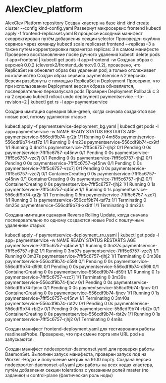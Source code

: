 # AlexClev_platform
AlexClev Platform repository
Создан кластер на базе kind
kind create cluster --config kind-config.yaml
Развернут микросервис frontend 
kubectl apply -f frontend-replicaset.yaml
В процессе исходный манифест скорректирован путём добавления секции selector
Произведен скуйлин сервиса через команду kubectl scale replicaset frontend --replicas=3 а также путём корректрировки параметра replicas: 3 в самом манифесте
Проверено восстановление после ручного удаления
kubectl delete pods -l app=frontend | kubectl get pods -l app=frontend -w
Созднан образ с версией 0.0.2 (cleverok2/frontend_demo:v0.0.2), проверено, что  ReplicaSet не обновлет образ  без удаления pod, а только отслеживает их количество
Создан образ сервиса paymentservice в 2 версиях. Версии развёрнуты с помощью ReplicaSet и Deployment
Проверкно, что при использовании Deployment версия образа обновляется, последовательно перезапуская pods
Проверен Deployment Rollback с 3 на 2 версию
kubectl rollout undo deployment paymentservice --to-revision=2 | kubectl get rs -l app=paymentservice

Создана имитация сценария blue-green, когда сначала создаются все новые pod, потому удаляются старые

kubectl apply -f paymentservice-deployment_bg.yaml | kubectl get pods -l app=paymentservice -w
NAME                              READY   STATUS    RESTARTS   AGE
paymentservice-556cdf9b74-gr2jr   1/1     Running   0          4m58s
paymentservice-556cdf9b74-tsf7z   1/1     Running   0          4m23s
paymentservice-556cdf9b74-xx9tf   1/1     Running   0          4m21s
paymentservice-7fff5c6757-rjhj2   0/1     Pending   0          0s
paymentservice-7fff5c6757-q45nw   0/1     Pending   0          0s
paymentservice-7fff5c6757-vzc7j   0/1     Pending   0          0s
paymentservice-7fff5c6757-rjhj2   0/1     Pending   0          0s
paymentservice-7fff5c6757-q45nw   0/1     Pending   0          0s
paymentservice-7fff5c6757-vzc7j   0/1     Pending   0          0s
paymentservice-7fff5c6757-vzc7j   0/1     ContainerCreating   0          0s
paymentservice-7fff5c6757-q45nw   0/1     ContainerCreating   0          0s
paymentservice-7fff5c6757-rjhj2   0/1     ContainerCreating   0          0s
paymentservice-7fff5c6757-rjhj2   1/1     Running             0          1s
paymentservice-7fff5c6757-q45nw   1/1     Running             0          1s
paymentservice-556cdf9b74-gr2jr   1/1     Terminating         0          5m
paymentservice-7fff5c6757-vzc7j   1/1     Running             0          1s
paymentservice-556cdf9b74-tsf7z   1/1     Terminating         0          4m25s
paymentservice-556cdf9b74-xx9tf   1/1     Terminating         0          4m23s

Создана имитация сценария Reverse Rolling Update, когда сначала последовательно по одному создаются новые Pod с поштучным удалением старых

kubectl apply -f paymentservice-deployment_rru.yaml | kubectl get pods -l app=paymentservice -w
NAME                              READY   STATUS    RESTARTS   AGE
paymentservice-7fff5c6757-q45nw   1/1     Running   0          3m37s
paymentservice-7fff5c6757-rjhj2   1/1     Running   0          3m37s
paymentservice-7fff5c6757-vzc7j   1/1     Running   0          3m37s
paymentservice-7fff5c6757-rjhj2   1/1     Terminating   0          3m38s
paymentservice-556cdf9b74-d59lt   0/1     Pending       0          0s
paymentservice-556cdf9b74-d59lt   0/1     Pending       0          0s
paymentservice-556cdf9b74-d59lt   0/1     ContainerCreating   0          0s
paymentservice-556cdf9b74-d59lt   1/1     Running             0          1s
paymentservice-7fff5c6757-vzc7j   1/1     Terminating         0          3m39s
paymentservice-556cdf9b74-fjncv   0/1     Pending             0          0s
paymentservice-556cdf9b74-fjncv   0/1     Pending             0          0s
paymentservice-556cdf9b74-fjncv   0/1     ContainerCreating   0          0s
paymentservice-556cdf9b74-fjncv   1/1     Running             0          1s
paymentservice-7fff5c6757-q45nw   1/1     Terminating         0          3m40s
paymentservice-556cdf9b74-rbt2v   0/1     Pending             0          0s
paymentservice-556cdf9b74-rbt2v   0/1     Pending             0          0s
paymentservice-556cdf9b74-rbt2v   0/1     ContainerCreating   0          0s
paymentservice-556cdf9b74-rbt2v   1/1     Running             0          1s
paymentservice-7fff5c6757-rjhj2   0/1     Terminating         0          4m8s

Создан манифест frontend-deployment.yaml для тестивроания работы readinessProbe. Проверено, что при смене порта или URL pod не запускаются.

Создан манифест nodeexporter-daemonset.yaml для проверки работы DaemonSet. Выполнен запуск манифеста, проверен запуск под на Worker -Нодах и получсение метрик на 9100 порту.
Создана версия nodeexporter-daemonset-all.yaml для работы на всех нодах кластера, путём добавления секции tolerations с указанеим ролей master (по заданию) и control-plane (фактическая роль ноды)


